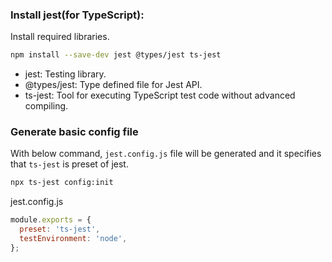 ### Install jest(for TypeScript):

Install required libraries.
```bash
npm install --save-dev jest @types/jest ts-jest
```
- jest: Testing library.
- @types/jest: Type defined file for Jest API.
- ts-jest: Tool for executing TypeScript test code without advanced compiling.

### Generate basic config file
With below command, `jest.config.js` file will be generated and it specifies that `ts-jest` is preset of jest.
```bash
npx ts-jest config:init
```
jest.config.js
```js
module.exports = {
  preset: 'ts-jest',
  testEnvironment: 'node',
};
```
